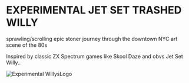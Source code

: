 EXPERIMENTAL JET SET TRASHED WILLY
==================================

sprawling/scrolling epic stoner journey through the downtown NYC art scene of the 80s

Inspired by classic ZX Spectrum games like Skool Daze and obvs Jet Set Willy..

![Experimental WillysLogo](/willys.png)

